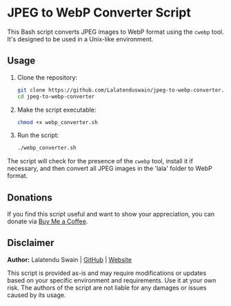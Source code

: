 # JPEG to WebP Converter Script

This Bash script converts JPEG images to WebP format using the `cwebp` tool. It's designed to be used in a Unix-like environment.

## Usage

1. Clone the repository:

    ```bash
    git clone https://github.com/Lalatenduswain/jpeg-to-webp-converter.git
    cd jpeg-to-webp-converter
    ```

2. Make the script executable:

    ```bash
    chmod +x webp_converter.sh
    ```

3. Run the script:

    ```bash
    ./webp_converter.sh
    ```

The script will check for the presence of the `cwebp` tool, install it if necessary, and then convert all JPEG images in the 'lala' folder to WebP format.

## Donations

If you find this script useful and want to show your appreciation, you can donate via [Buy Me a Coffee](https://www.buymeacoffee.com/lalatendu.swain).

## Disclaimer

**Author:** Lalatendu Swain | [GitHub](https://github.com/Lalatenduswain) | [Website](https://blog.lalatendu.info/)

This script is provided as-is and may require modifications or updates based on your specific environment and requirements. Use it at your own risk. The authors of the script are not liable for any damages or issues caused by its usage.
